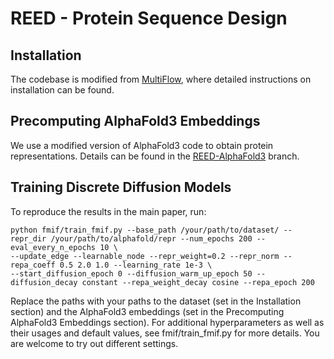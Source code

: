 # REED - Protein Sequence Design

## Installation

The codebase is modified from [MultiFlow](https://github.com/jasonkyuyim/multiflow), where detailed instructions on installation can be found.

## Precomputing AlphaFold3 Embeddings

We use a modified version of AlphaFold3 code to obtain protein representations. Details can be found in the [REED-AlphaFold3](https://github.com/ChenyuWang-Monica/REED/tree/AlphaFold3-REED) branch.

## Training Discrete Diffusion Models

To reproduce the results in the main paper, run:

```
python fmif/train_fmif.py --base_path /your/path/to/dataset/ --repr_dir /your/path/to/alphafold/repr --num_epochs 200 --eval_every_n_epochs 10 \
--update_edge --learnable_node --repr_weight=0.2 --repr_norm --repa_coeff 0.5 2.0 1.0 --learning_rate 1e-3 \
--start_diffusion_epoch 0 --diffusion_warm_up_epoch 50 --diffusion_decay constant --repa_weight_decay cosine --repa_epoch 200 
```

Replace the paths with your paths to the dataset (set in the Installation section) and the AlphaFold3 embeddings (set in the Precomputing AlphaFold3 Embeddings section). For additional hyperparameters as well as their usages and default values, see fmif/train_fmif.py for more details. You are welcome to try out different settings.
